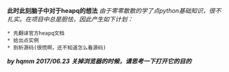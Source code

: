 **此时此刻脑子中对于heapq的想法**
    *由于零零散散的学了点python基础知识，很不扎实。在项目中总是胆怯，因此产生如下计划：*
    
    * 先翻译官方heapq文档
    * 给出点实例
    * 剖析源码(很慌啊，还不知道怎么看源码)
    
















***by hqmm***
***2017/06.23***
***关掉浏览器的时候，请思考一下打开它的目的***